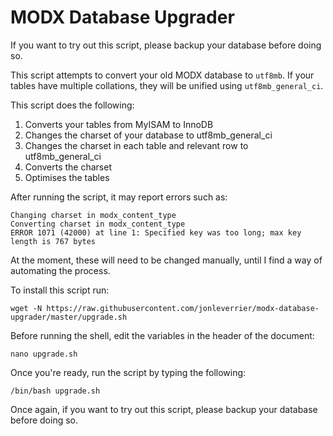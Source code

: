 # MODX Database Upgrader

If you want to try out this script, please backup your database before doing so.

This script attempts to convert your old MODX database to `utf8mb`. If your tables have multiple collations, they will be unified using `utf8mb_general_ci`.

This script does the following:
1. Converts your tables from MyISAM to InnoDB
2. Changes the charset of your database to utf8mb_general_ci
3. Changes the charset in each table and relevant row to utf8mb_general_ci
4. Converts the charset
5. Optimises the tables

After running the script, it may report errors such as:
```
Changing charset in modx_content_type
Converting charset in modx_content_type
ERROR 1071 (42000) at line 1: Specified key was too long; max key length is 767 bytes
```
At the moment, these will need to be changed manually, until I find a way of automating the process.

To install this script run:
```
wget -N https://raw.githubusercontent.com/jonleverrier/modx-database-upgrader/master/upgrade.sh
```

Before running the shell, edit the variables in the header of the document:
```
nano upgrade.sh
```

Once you're ready, run the script by typing the following:
```
/bin/bash upgrade.sh
```

Once again, if you want to try out this script, please backup your database before doing so.
